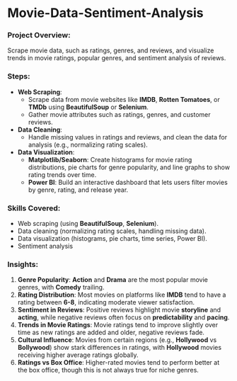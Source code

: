 # Movie-Data-Sentiment-Analysis


### **Project Overview**:

Scrape movie data, such as ratings, genres, and reviews, and visualize trends in movie ratings, popular genres, and sentiment analysis of reviews.

### **Steps**:

- **Web Scraping**:
    - Scrape data from movie websites like **IMDB**, **Rotten Tomatoes**, or **TMDb** using **BeautifulSoup** or **Selenium**.
    - Gather movie attributes such as ratings, genres, and customer reviews.
- **Data Cleaning**:
    - Handle missing values in ratings and reviews, and clean the data for analysis (e.g., normalizing rating scales).
- **Data Visualization**:
    - **Matplotlib/Seaborn**: Create histograms for movie rating distributions, pie charts for genre popularity, and line graphs to show rating trends over time.
    - **Power BI**: Build an interactive dashboard that lets users filter movies by genre, rating, and release year.
### **Skills Covered**:

- Web scraping (using **BeautifulSoup**, **Selenium**).
- Data cleaning (normalizing rating scales, handling missing data).
- Data visualization (histograms, pie charts, time series, Power BI).
- Sentiment analysis

### **Insights**:

1. **Genre Popularity**: **Action** and **Drama** are the most popular movie genres, with **Comedy** trailing.
2. **Rating Distribution**: Most movies on platforms like **IMDB** tend to have a rating between **6-8**, indicating moderate viewer satisfaction.
3. **Sentiment in Reviews**: Positive reviews highlight movie **storyline** and **acting**, while negative reviews often focus on **predictability** and **pacing**.
4. **Trends in Movie Ratings**: Movie ratings tend to improve slightly over time as new ratings are added and older, negative reviews fade.
5. **Cultural Influence**: Movies from certain regions (e.g., **Hollywood** vs **Bollywood**) show stark differences in ratings, with **Hollywood** movies receiving higher average ratings globally.
6. **Ratings vs Box Office**: Higher-rated movies tend to perform better at the box office, though this is not always true for niche genres.
